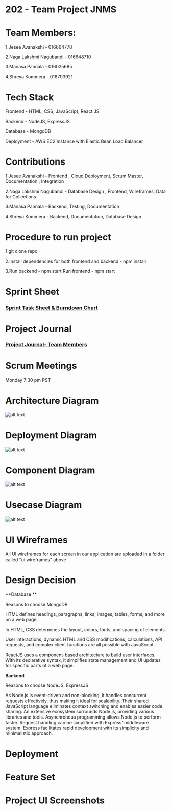 # 202 - Team Project JNMS

# Team Members:

1.Jesee Avanakshi - 016664778

2.Naga Lakshmi Nagubandi - 016648710

3.Manasa Pannala - 016025685

4.Shreya Kommera - 016703921

# Tech Stack
Frontend - HTML, CSS, JavaScript, React JS

Backend - NodeJS, ExpressJS

Database - MongoDB

Deployment - AWS EC2 Instance with Elastic Bean Load Balancer

# Contributions
1.Jesee Avanakshi - Frontend , Cloud Deployment, Scrum Master, Documentation , Integration

2.Naga Lakshmi Nagubandi - Database Design , Frontend, Wireframes, Data for Collections

3.Manasa Pannala - Backend, Testing, Documentation

4.Shreya Kommera - Backend, Documentation, Database Design

# Procedure to run project
1.git clone repo

2.Install dependencies for both frontend and backend - npm install 

3.Run backend - npm start Run frontend - npm start

# Sprint Sheet
 ### <a href="https://docs.google.com/spreadsheets/d/1HckNW8eaOM9jcNUdqHzarLUhQngvDgRBhyivssHPdnw/edit?usp=sharing">Sprint Task Sheet & Burndown Chart</a>
# Project Journal
### <a href="https://docs.google.com/spreadsheets/d/1r_nDpj42W2Rqz1oTsycpb6-94FXPH7HwX6z5Q3AZ76M/edit?usp=sharing">Project Journal- Team Members</a>

# Scrum Meetings
Monday 7:30 pm PST
# Architecture Diagram
![alt text](https://github.com/gopinathsjsu/team-project-jnms/blob/main/images/Architecture_Diagram.png)
# Deployment Diagram
![alt text](https://github.com/gopinathsjsu/team-project-jnms/blob/main/images/Deployment.png)
# Component Diagram
![alt text](https://github.com/gopinathsjsu/team-project-jnms/blob/main/images/Component.jpeg)
# Usecase Diagram
![alt text](https://github.com/gopinathsjsu/team-project-jnms/blob/main/images/UseCase.png)
# UI Wireframes
All UI wireframes for each screen in our application are uploaded in a folder called "ui wireframes" above
# Design Decision
**Database **

Reasons to choose MongoDB 

HTML defines headings, paragraphs, links, images, tables, forms, and more on a web page.

In HTML, CSS determines the layout, colors, fonts, and spacing of elements.

User interactions, dynamic HTML and CSS modifications, calculations, API requests, and complex client functions are all possible with JavaScript.

ReactJS uses a component-based architecture to build user interfaces. With its declarative syntax, it simplifies state management and UI updates for specific parts of a web page.

**Backend**

Reasons to choose NodeJS, ExpressJS

As Node.js is event-driven and non-blocking, it handles concurrent requests effectively, thus making it ideal for scalability. Their shared JavaScript language eliminates context switching and enables easier code sharing. An extensive ecosystem surrounds Node.js, providing various libraries and tools. Asynchronous programming allows Node.js to perform faster. Request handling can be simplified with Express' middleware system. Express facilitates rapid development with its simplicity and minimalistic approach.



# Deployment
# Feature Set
# Project UI Screenshots
